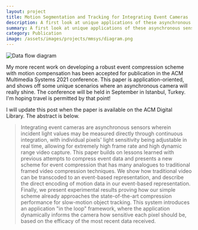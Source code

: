 ```yaml
---
layout: project
title: Motion Segmentation and Tracking for Integrating Event Cameras
description: A first look at unique applications of these asynchronous sensors and how that may inform compression techniques
summary: A first look at unique applications of these asynchronous sensors and how that may inform compression techniques
category: Publication
image: /assets/images/projects/mmsys/diagram.png
---
```

<img src="{{ page.image }}" alt="Data flow diagram" class="center">

My more recent work on developing a robust event compression scheme with motion compensation has been accepted for publication in the ACM Multimedia Systems 2021 conference. This paper is application-oriented, and shows off some unique scenarios where an asynchronous camera will really shine. The conference will be held in September in Istanbul, Turkey. I'm hoping travel is permitted by that point!

I will update this post when the paper is available on the ACM Digital Library. The abstract is below.

<blockquote>Integrating event cameras are asynchronous sensors wherein incident light values may be measured directly through continuous integration, with individual pixels' light sensitivity being adjustable in real time, allowing for extremely high frame rate and high dynamic range video capture. This paper builds on lessons learned with previous attempts to compress event data and presents a new scheme for event compression that has many analogues to traditional framed video compression techniques. We show how traditional video can be transcoded to an event-based representation, and describe the direct encoding of motion data in our event-based representation. Finally, we present experimental results proving how our simple scheme already approaches the state-of-the-art compression performance for slow-motion object tracking. This system introduces an application "in the loop" framework, where the application dynamically informs the camera how sensitive each pixel should be, based on the efficacy of the most recent data received.</blockquote>

